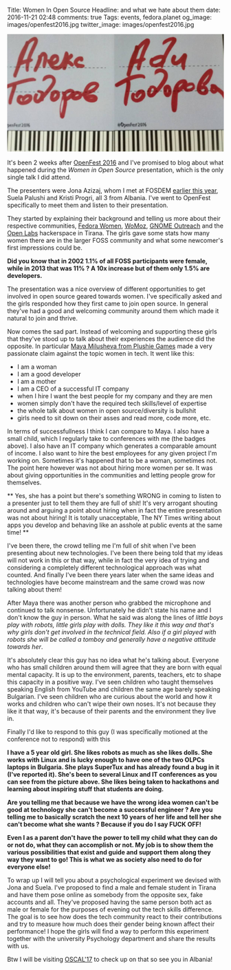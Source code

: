 Title: Women In Open Source
Headline: and what we hate about them
date: 2016-11-21 02:48
comments: true
Tags: events, fedora.planet
og_image: images/openfest2016.jpg
twitter_image: images/openfest2016.jpg

![OpenFest 2016](/images/openfest2016.jpg "OpenFest 2016")

It's been 2 weeks after [OpenFest 2016](http://openfest.org) and I've promised
to blog about what happened during the *Women in Open Source* presentation, which
is the only single talk I did attend.

The presenters were Jona Azizaj, whom I met at FOSDEM
[earlier this year]({filename}2016-02-02-fosdem-2016-report.markdown),
Suela Palushi and Kristi Progri, all 3 from Albania. I've went to OpenFest
specifically to meet them and listen to their presentation.


They started by explaining
their background and telling us more about their respective communities,
[Fedora Women](https://fedoraproject.org/wiki/Women),
[WoMoz](http://womoz.org),
[GNOME Outreach](https://www.gnome.org/outreachy/) and the 
[Open Labs](https://openlabs.cc/) hackerspace in Tirana.
The girls gave some stats how many women there are in the larger FOSS
community and what some newcomer's first impressions could be.

**Did you know that in 2002 1.1% of all FOSS participants were female, while in
2013 that was 11% ? A 10x increase but of them only 1.5% are developers.**

The presentation was a nice overview of different opportunities
to get involved in open source geared towards women. I've specifically asked and
the girls responded how they first came to join open source. In general they've
had a good and welcoming community around them which made it natural to
join and thrive.

Now comes the sad part. Instead of welcoming and supporting these girls that they've
stood up to talk about their experiences the audience did the opposite. In particular
[Maya Milusheva from Plushie Games](http://plushiegames.com/) made a very passionate claim
against the topic women in tech. It went like this:

* I am a woman
* I am a good developer
* I am a mother
* I am a CEO of a successful IT company
* when I hire I want the best people for my company and they are men
* women simply don't have the required tech skills/level of expertise
* the whole talk about women in open source/diversity is bullshit
* girls need to sit down on their asses and read more, code more, etc.

In terms of successfullness I think I can compare to Maya. I also have a small
child, which I regularly take to conferences with me (the badges above).
I also have an IT company
which generates a comparable amount of income. I also want to hire the best employees
for any given project I'm working on. Sometimes it's happened that to be a woman,
sometimes not. The point here however was not about hiring more women per se. It
was about giving opportunities in the communities and letting people grow for themselves.

**
Yes, she has a point but there's something WRONG in coming to listen to a presenter
just to tell them they are full of shit! It's
very arrogant shouting around and arguing a point about hiring when in fact the
entire presentation was not about hiring!
It is totally unacceptable,
The NY Times writing about apps you develop and behaving like an asshole at public events at
the same time!
**

I've been there, the crowd telling me I'm full of shit when I've been presenting about
new technologies. I've been there being told that my ideas will not work in this or that
way, while in fact the very idea of trying and considering a completely different
technological approach was what counted. And finally I've been there years later when
the same ideas and technologies have become mainstream and the same crowd was now talking
about them!

After Maya there was another person who grabbed the microphone and continued to talk nonsense.
Unfortunately he didn't state his name and I don't know the guy in person. What he said was
along the lines of *little boys play with robots, little girls play with dolls. They like it
this way and that's why girls don't get involved in the technical field. Also if a girl
played with robots she will be called a tomboy and generally have a negative attitude
towards her*.

It's absolutely clear this guy has no idea what he's talking about.
Everyone who has small children around them
will agree that they are born with equal mental capacity. It is up to the
environment, parents, teachers, etc to shape this capacity in a positive way. I've
seen children who taught themselves speaking English from YouTube and children the
same age barely speaking Bulgarian. I've seen children who are curious about the world
and how it works and children who can't wipe their own noses. It's not because they
like it that way, it's because of their parents and the environment they live in.

Finally I'd like to respond to this guy (I was specifically motioned at the conference
not to respond) with this

<strong>
I have a 5 year old girl. She likes robots as much as she likes dolls. She works with Linux
and is lucky enough to have one of the two OLPCs laptops in Bulgaria. She plays
SuperTux and has already found a bug in it (I've reported it). She's been to several
Linux and IT conferences as you can see from the picture above.
She likes being taken to hackathons and learning about inspiring stuff that students are doing.

Are you telling me that because we have the wrong idea women can't be good at technology
she can't become a successful engineer ? Are you telling me to basically scratch the next 10 years
of her life and tell her she can't become what she wants ? Because if you do I say FUCK OFF!

Even I as a parent don't have the power to tell my child what they can do or not do,
what they can accomplish or not. My job is to show them the various possibilities that
exist and guide and support them along they way they want to go! This is what we as society
also need to do for everyone else!
</strong>

To wrap up I will tell you about a psychological experiment we devised with Jona and Suela.
I've proposed
to find a male and female student in Tirana and have them pose online as somebody from the opposite
sex, fake accounts and all. They've proposed having the same person both act as male or female
for the purposes of evening out the tech skills difference.
The goal is to see how does the tech community react to their contributions and try to measure
how much does their gender being known affect their performance! I hope the girls will
find a way to perform this experiment together with the university Psychology department
and share the results with us.

Btw I will be visiting
[OSCAL'17](http://oscal.openlabs.cc/) to check up on that so see you in Albania!
